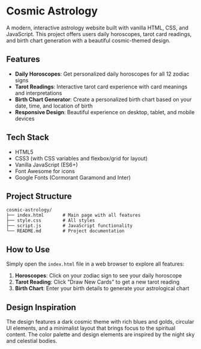 # Cosmic Astrology

A modern, interactive astrology website built with vanilla HTML, CSS, and JavaScript. This project offers users daily horoscopes, tarot card readings, and birth chart generation with a beautiful cosmic-themed design.

## Features

- **Daily Horoscopes**: Get personalized daily horoscopes for all 12 zodiac signs
- **Tarot Readings**: Interactive tarot card experience with card meanings and interpretations
- **Birth Chart Generator**: Create a personalized birth chart based on your date, time, and location of birth
- **Responsive Design**: Beautiful experience on desktop, tablet, and mobile devices

## Tech Stack

- HTML5
- CSS3 (with CSS variables and flexbox/grid for layout)
- Vanilla JavaScript (ES6+)
- Font Awesome for icons
- Google Fonts (Cormorant Garamond and Inter)

## Project Structure

```
cosmic-astrology/
├── index.html       # Main page with all features
├── style.css        # All styles
├── script.js        # JavaScript functionality
└── README.md        # Project documentation
```

## How to Use

Simply open the `index.html` file in a web browser to explore all features:

1. **Horoscopes**: Click on your zodiac sign to see your daily horoscope
2. **Tarot Reading**: Click "Draw New Cards" to get a new tarot reading
3. **Birth Chart**: Enter your birth details to generate your astrological chart

## Design Inspiration

The design features a dark cosmic theme with rich blues and golds, circular UI elements, and a minimalist layout that brings focus to the spiritual content. The color palette and design elements are inspired by the night sky and celestial bodies.